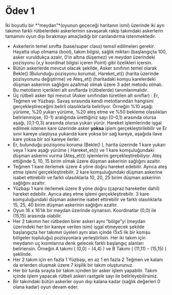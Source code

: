 # Ödev 1

<p>İki boyutlu bir *“meydan”*(oyunun geçeceği haritanın ismi) üzerinde iki ayrı takımın farklı rütbelerdeki
askerlerinin savaşarak rakip takımdaki askerlerin tamamını oyun dışı bırakmayı amaçladığı bir
canlandırma istenmektedir.</p>

- Askerlerin temel sınıfta (base/super class) temsil edilmeleri gerekir. Hayatta olup olmama (bool),
  takım bilgisi, sağlık miktarı (başlangıçta 100, asker vuruldukça azalır, 0’ın altına düşemez) ve
  _meydan_ üzerindeki pozisyonu (x,y koordinat bilgisi içeren Point) gibi özelikleri içersin.
- Bütün askerlerde mevcut olacak şekilde, Asker sınıfının temel olarak Bekle() (Bulunduğu
  pozisyonu koruma), Hareket_et() (harita üzerinde pozisyonunu değiştirme) ve Ateş_et()
  (haritadaki komşu karelerdeki düşman askerinin sağlığını azaltma) olmak üzere 3 adet metodu
  olmalı. Bu metotların içerikleri alt sınıflarda (rütbelerde) tanımlanmalıdır.
- Üç rütbeli asker tipi mevcut (Asker sınıfından türetilen alt sınıflar) : Er, Teğmen ve Yüzbaşı. Savaş
  sırasında kendi metotlarından hangisini gerçekleştireceğini belirli olasılıklarla belirliyor. Örneğin
  %10 aşağı yürüme, %20 yukarı yürüme, %20 ateş etme ve %50 bekleme olasılıkları belirlenmişse,
  (0-1) aralığında ürettiğiniz sayı [0-0,1) arasında olursa aşağı, [0,1-0,3) arasında olursa yukarı
  yürür. Hareket işlemlerinde işgal edilmek istenen kare üzerinde asker **yoksa** işlem
  gerçekleştirilebilir ve Er sınır kareye ulaştıysa yukarıda kare yoksa bir sağ kareye, aşağıda ilave
  kare yoksa bir sol kareye ilerler.
- Er, bulunduğu pozisyonu koruma (Bekle() ), harita üzerinde 1 kare yukarı veya 1 kare aşağı
  yürüme ( Hareket_et()) ve 1 kare komşuluğundaki düşman askerini vurma (Ateş_et()) işlemlerini
  gerçekleştirebiliyor. Ateş ettiğinde 5, 10, 15 birim olmak üzere düşman askerinin sağlığını azaltır.
- Teğmen 1 kare ilerlemek üzere 4 yöne doğru hareket edebilir. Ayrıca ateş etme işlemi
  gerçekleştirebilir. 2 kare komşuluğundaki düşman askerine isabet ettirebilir ve farklı olasılıklarla
  10, 20, 25 birim düşman askerinin sağlığını azaltır.
- Yüzbaşı 1 kare ilerlemek üzere 8 yöne doğru (çapraz hareketler dahil) hareket edebilir. Ayrıca
  ateş etme işlemi gerçekleştirebilir. 3 kare komşuluğundaki düşman askerine isabet ettirebilir ve
  farklı olasılıklarla 15, 25, 40 birim düşman askerinin sağlığını azaltır.
- Oyun 16 x 16’lık bir meydan üzerinde oynansın. Koordinatlar (0,0) ile (15,15) arasında olabilir.
- Her 2 takımın her rütbeden birer askeri aynı “bölge”yi (meydan üzerindeki her bir kareye verilen
  isim) işgal etmeyecek şekilde başlangıçta her takımın üyeleri aynı alan içinde (5x5 lik bir komşu
  bölgeler topluluğu) pozisyonlara yerleştirilsin. Her iki takım için meydanın uç kısımlarına denk
  gelecek farklı başlangıç alanları belirlensin. Örneğin A takımı ( (0,0) – (4,4) ) ve B Takımı ( (11,11)
  – (15,15) ) şeklinde.
- Her 2 takım için en fazla 1 Yüzbaşı, en az 1 en fazla 2 Teğmen ve kalanı da erlerden oluşmak
  üzere 7 kişilik bir takım oluşturunuz.
- Her bir turda sırayla bir takım içinden bir asker işlem yapabilir. Takım içinde işlem yapacak
  rütbeli askeri rastgele sayı ile belirleyebilirsiniz.
- Bir takımdaki bütün askerler oyun dışı kalana kadar (sağlık değerleri 0 olana kadar) oyun devam
  eder.
